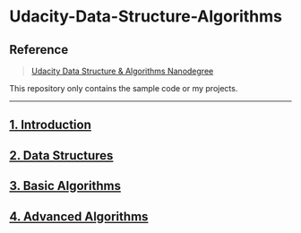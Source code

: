 # Udacity-Data-Structure-Algorithms

## Reference

> [Udacity Data Structure & Algorithms Nanodegree](https://www.udacity.com/course/data-structures-and-algorithms-nanodegree--nd256)

This repository only contains the sample code or my projects.

---

## [1. Introduction](./1)

## [2. Data Structures](./2)

## [3. Basic Algorithms](./3)

## [4. Advanced Algorithms](./4)

